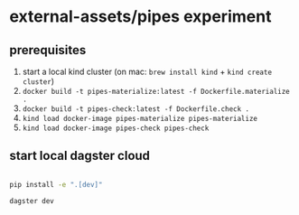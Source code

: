 # external-assets/pipes experiment

## prerequisites

1. start a local kind cluster (on mac: `brew install kind` + `kind create cluster`)
2. `docker build -t pipes-materialize:latest -f Dockerfile.materialize .`
3. `docker build -t pipes-check:latest -f Dockerfile.check .`
4. `kind load docker-image pipes-materialize pipes-materialize`
5. `kind load docker-image pipes-check pipes-check`

## start local dagster cloud

```bash

pip install -e ".[dev]"

dagster dev

```
